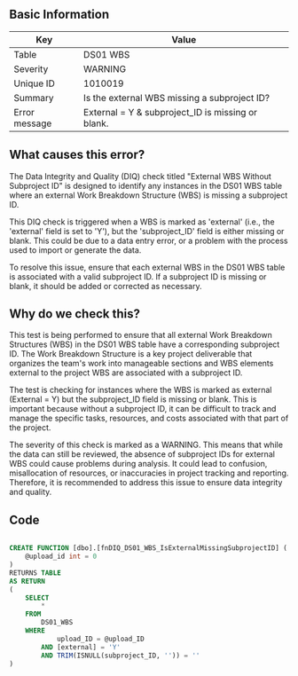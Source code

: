## Basic Information

| Key           | Value                                             |
| ------------- | ------------------------------------------------- |
| Table         | DS01 WBS                                          |
| Severity      | WARNING                                           |
| Unique ID     | 1010019                                           |
| Summary       | Is the external WBS missing a subproject ID?      |
| Error message | External = Y & subproject_ID is missing or blank. |

## What causes this error?

The Data Integrity and Quality (DIQ) check titled "External WBS Without Subproject ID" is designed to identify any instances in the DS01 WBS table where an external Work Breakdown Structure (WBS) is missing a subproject ID.

This DIQ check is triggered when a WBS is marked as 'external' (i.e., the 'external' field is set to 'Y'), but the 'subproject_ID' field is either missing or blank. This could be due to a data entry error, or a problem with the process used to import or generate the data.

To resolve this issue, ensure that each external WBS in the DS01 WBS table is associated with a valid subproject ID. If a subproject ID is missing or blank, it should be added or corrected as necessary.

## Why do we check this?

This test is being performed to ensure that all external Work Breakdown Structures (WBS) in the DS01 WBS table have a corresponding subproject ID. The Work Breakdown Structure is a key project deliverable that organizes the team's work into manageable sections and WBS elements external to the project WBS are associated with a subproject ID.

The test is checking for instances where the WBS is marked as external (External = Y) but the subproject_ID field is missing or blank. This is important because without a subproject ID, it can be difficult to track and manage the specific tasks, resources, and costs associated with that part of the project.

The severity of this check is marked as a WARNING. This means that while the data can still be reviewed, the absence of subproject IDs for external WBS could cause problems during analysis. It could lead to confusion, misallocation of resources, or inaccuracies in project tracking and reporting. Therefore, it is recommended to address this issue to ensure data integrity and quality.

## Code

```sql

CREATE FUNCTION [dbo].[fnDIQ_DS01_WBS_IsExternalMissingSubprojectID] (
	@upload_id int = 0
)
RETURNS TABLE
AS RETURN
(
	SELECT
		*
	FROM
		DS01_WBS
	WHERE
			upload_ID = @upload_ID
		AND [external] = 'Y'
		AND TRIM(ISNULL(subproject_ID, '')) = ''
)
```
